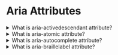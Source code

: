 # Aria Attributes

<details>
  <summary>What is aria-activedescendant attribute?</summary>

The aria-activedescendant property provides a method of managing focus for assistive technologies on interactive elements when they contain multiple focusable descendants, such as menus, grids, and toolbars. Instead of the screen reader moving focus between owned elements, aria-activedescendant can be used on container elements to refer to the currently active element, informing assistive technology users of the currently active element when focused.

This attribute is only relevant on elements with role of composite widget, combobox, textbox, group, or application whose id is referenced as the attribute value.

Example:

    <div role="toolbar" tabindex="0" aria-activedescendant="button1">
      <img src="btncut.png" id="button1" role="button" alt="cut" />
      <img src="btncopy.png" id="button2" role="button" alt="copy" />
      <img src="btnpaste.png" id="button3" role="button" alt="paste" />
    </div>

[More >>](https://developer.mozilla.org/en-US/docs/Web/Accessibility/ARIA/Attributes/aria-activedescendant)

</details>

<details>
  <summary>What is aria-atomic attribute?</summary>

Live regions are sections of a web page that are updated, whether by user interaction or not, when user focus is elsewhere. As they update outside the user's focus, assistive technologies such as screen readers may not "see" the update to report it to the user.

Values:

- false (default) - present only the changed node or nodes.
- true - present the entire changed region as a whole, including the author-defined label if one exists.

[More >>](https://developer.mozilla.org/en-US/docs/Web/Accessibility/ARIA/Attributes/aria-atomic)

</details>

<details>
  <summary>What is aria-autocomplete attribute?</summary>

The aria-autocomplete attribute indicates whether inputting text could trigger display of one or more predictions of the user's intended value for a combobox, searchbox, or textbox and specifies how predictions will be presented if they are made.

- none (default) - When a user is providing input, not automatic suggestion is displayed.
- inline - aria-autocomplete="inline" text suggesting one way to complete the provided input may be dynamically inserted after the caret.
- list - aria-autocomplete="list" When a user is providing input, an element containing a collection of values that could complete the provided input may be displayed.
- both - aria-autocomplete="both" an input to offer both models at the same time. When a user is providing input, an element containing a collection of values that could complete the provided input may be displayed. If displayed, one value in the collection is automatically selected, and the text needed to complete the automatically selected value appears after the caret in the input.

Example:

    <input id="cb1-edit" class="cb_edit" type="text" tabindex="0" role="combobox" aria-autocomplete="inline" aria-owns="list" />
    <ul id="list" tabindex="-1" role="listbox" aria-expanded="true">
      <li id ​​= "cb1-opt1" role = "option"> Qingchuan </ li>
      <li id ​​= "cb1-opt2" role = "option"> Цзин Цю </ li>
      <li id ​​= "cb1-opt3" role = "option"> Хуан Сяосянь </ li>
    </ul>

[More >>](https://developer.mozilla.org/en-US/docs/Web/Accessibility/ARIA/Attributes/aria-autocomplete)

</details>

<details>
  <summary>What is aria-braillelabel attribute?</summary>

The global aria-braillelabel attribute is similar to the global aria-label in that it defines a string value that labels the current element. While aria-label is read by the screen reader, the contents of the aria-braillelabel attribute are converted into Braille; providing the user with a recognizable name of the object in Braille.

Example:

    <button aria-braillelabel="***">
      <img alt="3 out of 5 stars" src="three_stars.png" />
    </button>

[More >>](https://developer.mozilla.org/en-US/docs/Web/Accessibility/ARIA/Attributes/aria-braillelabel)

</details>
